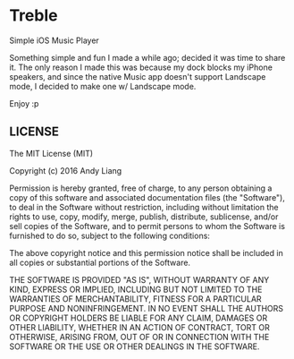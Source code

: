 # Treble
Simple iOS Music Player

Something simple and fun I made a while ago; decided it was time to share it. 
The only reason I made this was because my dock blocks my iPhone speakers, and since the native Music app doesn't support Landscape mode, I decided to make one w/ Landscape mode.

Enjoy :p

## LICENSE
The MIT License (MIT)

Copyright (c) 2016 Andy Liang

Permission is hereby granted, free of charge, to any person obtaining a copy
of this software and associated documentation files (the "Software"), to deal
in the Software without restriction, including without limitation the rights
to use, copy, modify, merge, publish, distribute, sublicense, and/or sell
copies of the Software, and to permit persons to whom the Software is
furnished to do so, subject to the following conditions:

The above copyright notice and this permission notice shall be included in all
copies or substantial portions of the Software.

THE SOFTWARE IS PROVIDED "AS IS", WITHOUT WARRANTY OF ANY KIND, EXPRESS OR
IMPLIED, INCLUDING BUT NOT LIMITED TO THE WARRANTIES OF MERCHANTABILITY,
FITNESS FOR A PARTICULAR PURPOSE AND NONINFRINGEMENT. IN NO EVENT SHALL THE
AUTHORS OR COPYRIGHT HOLDERS BE LIABLE FOR ANY CLAIM, DAMAGES OR OTHER
LIABILITY, WHETHER IN AN ACTION OF CONTRACT, TORT OR OTHERWISE, ARISING FROM,
OUT OF OR IN CONNECTION WITH THE SOFTWARE OR THE USE OR OTHER DEALINGS IN THE
SOFTWARE.
